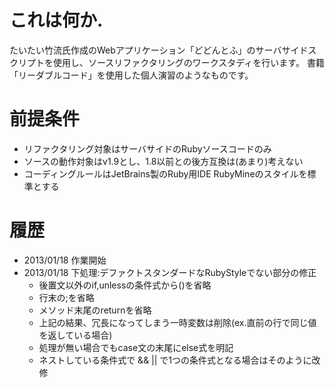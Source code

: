 # これは何か.

たいたい竹流氏作成のWebアプリケーション「どどんとふ」のサーバサイドスクリプトを使用し、ソースリファクタリングのワークスタディを行います。
書籍「リーダブルコード」を使用した個人演習のようなものです。

# 前提条件

* リファクタリング対象はサーバサイドのRubyソースコードのみ
* ソースの動作対象はv1.9とし、1.8以前との後方互換は(あまり)考えない
* コーディングルールはJetBrains製のRuby用IDE RubyMineのスタイルを標準とする

# 履歴

* 2013/01/18 作業開始
* 2013/01/18 下処理:デファクトスタンダードなRubyStyleでない部分の修正
    * 後置文以外のif,unlessの条件式から()を省略
    * 行末の;を省略
    * メソッド末尾のreturnを省略
    * 上記の結果、冗長になってしまう一時変数は削除(ex.直前の行で同じ値を返している場合)
    * 処理が無い場合でもcase文の末尾にelse式を明記
    * ネストしている条件式で && || で1つの条件式となる場合はそのように改修